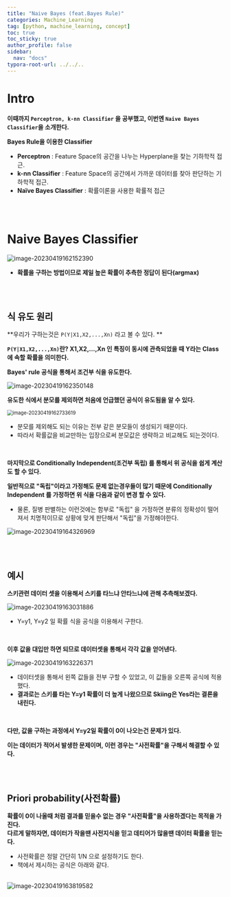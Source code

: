 ```yaml
---
title: "Naive Bayes (feat.Bayes Rule)"
categories: Machine_Learning
tag: [python, machine_learning, concept]
toc: true
toc_sticky: true
author_profile: false
sidebar:
  nav: "docs"
typora-root-url: ../../..
---
```




# Intro

**이때까지 `Perceptron, k-nn Classifier` 을 공부했고, 이번엔 `Naive Bayes Classifier`을 소개한다.**

**Bayes Rule을 이용한 Classifier**

* **Perceptron** : Feature Space의 공간을 나누는 Hyperplane을 찾는 기하학적 접근.
* **k-nn Classifier** : Feature Space의 공간에서 가까운 데이터를 찾아 판단하는 기하학적 접근.
* **Naïve Bayes Classifier** : 확률이론을 사용한 확률적 접근

<br><br>

# Naive Bayes Classifier
<img src="/images/2023-04-07-[6장] Naive Bayes (feat.Bayes Rule)/image-20230419162152390.png" alt="image-20230419162152390"  />

* **확률을 구하는 방법이므로 제일 높은 확률이 추측한 정답이 된다(argmax)**

<br><br>

## 식 유도 원리

**우리가 구하는것은 `P(Y|X1,X2,...,Xn)` 라고 볼 수 있다.  **

**`P(Y|X1,X2,...,Xn)`란? X1,X2,...,Xn 인 특징이 동시에 관측되었을 때 Y라는 Class에 속할 확률을 의미한다.** 

**Bayes' rule 공식을 통해서 조건부 식을 유도한다.**

<img src="/images/2023-04-07-[6장] Naive Bayes (feat.Bayes Rule)/image-20230419162350148.png" alt="image-20230419162350148"  /> 

<br>

**유도한 식에서 분모를 제외하면 처음에 언급했던 공식이 유도됨을 알 수 있다.**

<img src="/images/2023-04-07-[6장] Naive Bayes (feat.Bayes Rule)/image-20230419162733619.png" alt="image-20230419162733619" style="zoom:80%;" /> 

* 분모를 제외해도 되는 이유는 전부 같은 분모들이 생성되기 때문이다.
* 따라서 확률값을 비교만하는 입장으로써 분모값은 생략하고 비교해도 되는것이다.

<br>

**마지막으로 Conditionally Independent(조건부 독립) 를 통해서 위 공식을 쉽게 계산도 할 수 있다.**

**일반적으로 "독립"이라고 가정해도 문제 없는경우들이 많기 때문에 Conditionally Independent 를 가정하면 위 식을 다음과 같이 변경 할 수 있다.**

* 물론, 질병 판별하는 이런것에는 함부로 "독립" 을 가정하면 분류의 정확성이 떨어져서 치명적이므로 상황에 맞게 판단해서 "독립"을 가정해야한다.

<img src="/images/2023-04-07-[6장] Naive Bayes (feat.Bayes Rule)/image-20230419164326969.png" alt="image-20230419164326969"  />

<br><br>

## 예시

**스키관련 데이터 셋을 이용해서 스키를 타느냐 안타느냐에 관해 추측해보겠다.**

<img src="/images/2023-04-07-[6장] Naive Bayes (feat.Bayes Rule)/image-20230419163031886.png" alt="image-20230419163031886"  />

* Y=y1, Y=y2 일 확률 식을 공식을 이용해서 구한다.

<br>

**이후 값을 대입만 하면 되므로 데이터셋을 통해서 각각 값을 얻어낸다.**

<img src="/images/2023-04-07-[6장] Naive Bayes (feat.Bayes Rule)/image-20230419163226371.png" alt="image-20230419163226371"  />

* 데이터셋을 통해서 왼쪽 값들을 전부 구할 수 있었고, 이 값들을 오른쪽 공식에 적용했다.
* **결과로는 스키를 타는 Y=y1 확률이 더 높게 나왔으므로 Skiing은 Yes라는 결론을 내린다.**

<br>

**다만, 값을 구하는 과정에서 Y=y2일 확률이 0이 나오는건 문제가 있다.**  

**이는 데이터가 적어서 발생한 문제이며, 이런 경우는 "사전확률"을 구해서 해결할 수 있다.**

<br><br>

## Priori probability(사전확률)

**확률이 0이 나올때 처럼 결과를 믿을수 없는 경우 "사전확률"을 사용하겠다는 목적을 가진다.**  
**다르게 말하자면, 데이터가 작을땐 사전지식을 믿고 데티어가 많을땐 데이터 확률을 믿는다.**

* 사전확률은 정말 간단히 1/N 으로 설정하기도 한다.
* 책에서 제시하는 공식은 아래와 같다.

<br>

<img src="/images/2023-04-07-[6장] Naive Bayes (feat.Bayes Rule)/image-20230419163819582.png" alt="image-20230419163819582"  />


